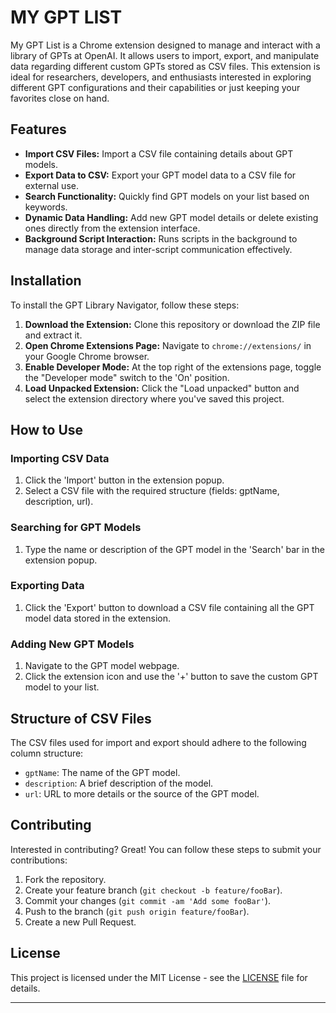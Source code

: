 # MY GPT LIST

My GPT List is a Chrome extension designed to manage and interact with a library of GPTs at OpenAI. It allows users to import, export, and manipulate data regarding different custom GPTs stored as CSV files. This extension is ideal for researchers, developers, and enthusiasts interested in exploring different GPT configurations and their capabilities or just keeping your favorites close on hand.

## Features

- **Import CSV Files:** Import a CSV file containing details about GPT models.
- **Export Data to CSV:** Export your GPT model data to a CSV file for external use.
- **Search Functionality:** Quickly find GPT models on your list based on keywords.
- **Dynamic Data Handling:** Add new GPT model details or delete existing ones directly from the extension interface.
- **Background Script Interaction:** Runs scripts in the background to manage data storage and inter-script communication effectively.

## Installation

To install the GPT Library Navigator, follow these steps:

1. **Download the Extension:** Clone this repository or download the ZIP file and extract it.
2. **Open Chrome Extensions Page:** Navigate to `chrome://extensions/` in your Google Chrome browser.
3. **Enable Developer Mode:** At the top right of the extensions page, toggle the "Developer mode" switch to the 'On' position.
4. **Load Unpacked Extension:** Click the "Load unpacked" button and select the extension directory where you've saved this project.

## How to Use

### Importing CSV Data

1. Click the 'Import' button in the extension popup.
2. Select a CSV file with the required structure (fields: gptName, description, url).

### Searching for GPT Models

1. Type the name or description of the GPT model in the 'Search' bar in the extension popup.

### Exporting Data

1. Click the 'Export' button to download a CSV file containing all the GPT model data stored in the extension.

### Adding New GPT Models

1. Navigate to the GPT model webpage.
2. Click the extension icon and use the '+' button to save the custom GPT model to your list.

## Structure of CSV Files

The CSV files used for import and export should adhere to the following column structure:
- `gptName`: The name of the GPT model.
- `description`: A brief description of the model.
- `url`: URL to more details or the source of the GPT model.

## Contributing

Interested in contributing? Great! You can follow these steps to submit your contributions:
1. Fork the repository.
2. Create your feature branch (`git checkout -b feature/fooBar`).
3. Commit your changes (`git commit -am 'Add some fooBar'`).
4. Push to the branch (`git push origin feature/fooBar`).
5. Create a new Pull Request.

## License

This project is licensed under the MIT License - see the [LICENSE](LICENSE) file for details.

---
